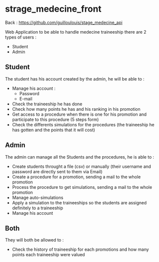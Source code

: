 # strage_medecine_front
Back : https://github.com/guilloulouis/stage_medecine_api

Web Application to be able to handle medecine traineeship there are 2 types of users : 
- Student
- Admin

## Student 
The student has his account created by the admin, he will be able to : 
- Manage his account :
  - Password
  - E-mail
- Check the traineeship he has done 
- Check how many points he has and his ranking in his promotion
- Get access to a procedure when there is one for his promotion and participate to this procedure (5 steps form)
- Check the differents simulations for the procedures (the traineeship he has gotten and the points that it will cost)

## Admin
The admin can manage all the Students and the procedures, he is able to : 
- Create students throught a file (csv) or manually (their username and password are directly sent to them via Email)
- Create a procedure for a promotion, sending a mail to the whole promotion
- Process the procedure to get simulations, sending a mail to the whole promotion
- Manage auto-simulations
- Apply a simulation to the traineeships so the students are assigned definitely to a traineeship
- Manage his account

## Both
They will both be allowed to : 
- Check the history of traineeship for each promotions and how many points each traineeship were valued 
